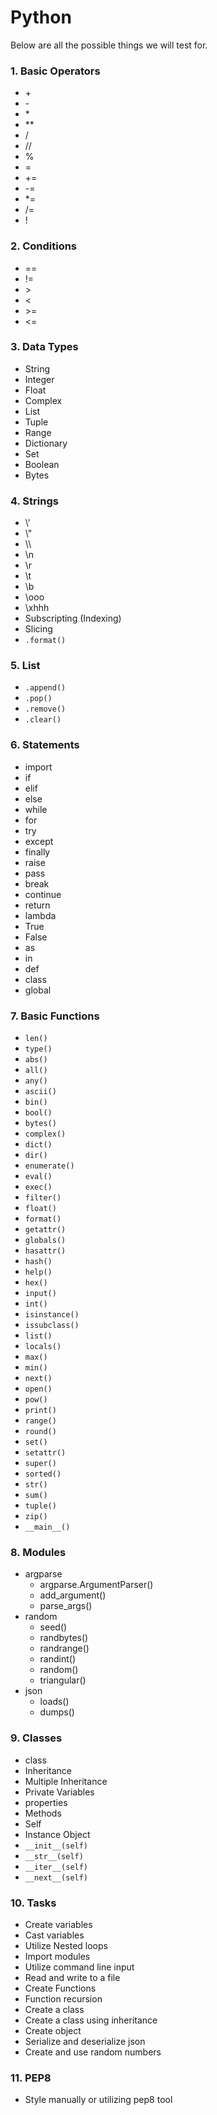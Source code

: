 # Python
Below are all the possible things we will test for.

### 1. Basic Operators
  * \+
  * \-
  * \*
  * \**
  * /
  * //
  * %
  * =
  * +=
  * -=
  * *=
  * /=
  * !

### 2. Conditions
  * ==
  * !=
  * \>
  * \<
  * \>=
  * \<=

### 3. Data Types
  * String
  * Integer
  * Float
  * Complex
  * List
  * Tuple
  * Range
  * Dictionary
  * Set
  * Boolean
  * Bytes

### 4. Strings
  * \\'
  * \\"
  * \\\
  * \n
  * \r
  * \t
  * \b
  * \ooo
  * \xhhh
  * Subscripting (Indexing)
  * Slicing
  * `.format()`

### 5. List
  * `.append()`
  * `.pop()`
  * `.remove()`
  * `.clear()`

### 6. Statements
  * import
  * if
  * elif
  * else
  * while
  * for
  * try
  * except
  * finally
  * raise
  * pass
  * break
  * continue
  * return
  * lambda
  * True
  * False
  * as
  * in
  * def
  * class
  * global

### 7. Basic Functions
  * `len()`
  * `type()`
  * `abs()`
  * `all()`
  * `any()`
  * `ascii()`
  * `bin()`
  * `bool()`
  * `bytes()`
  * `complex()`
  * `dict()`
  * `dir()`
  * `enumerate()`
  * `eval()`
  * `exec()`
  * `filter()`
  * `float()`
  * `format()`
  * `getattr()`
  * `globals()`
  * `hasattr()`
  * `hash()`
  * `help()`
  * `hex()`
  * `input()`
  * `int()`
  * `isinstance()`
  * `issubclass()`
  * `list()`
  * `locals()`
  * `max()`
  * `min()`
  * `next()`
  * `open()`
  * `pow()`
  * `print()`
  * `range()`
  * `round()`
  * `set()`
  * `setattr()`
  * `super()`
  * `sorted()`
  * `str()`
  * `sum()`
  * `tuple()`
  * `zip()`
  * `__main__()`

### 8. Modules
 * argparse
   * argparse.ArgumentParser()
   * add_argument()
   * parse_args()
 * random
   * seed()
   * randbytes()
   * randrange()
   * randint()
   * random()
   * triangular()
 * json
   * loads()
   * dumps()

### 9. Classes
 * class
 * Inheritance
 * Multiple Inheritance
 * Private Variables
 * properties
 * Methods
 * Self
 * Instance Object
 * `__init__(self)`
 * `__str__(self)`
 * `__iter__(self)`
 * `__next__(self)`


### 10. Tasks
  * Create variables
  * Cast variables
  * Utilize Nested loops
  * Import modules
  * Utilize command line input
  * Read and write to a file
  * Create Functions
  * Function recursion
  * Create a class
  * Create a class using inheritance
  * Create object
  * Serialize and deserialize json 
  * Create and use random numbers


### 11. PEP8
  * Style manually or utilizing pep8 tool
